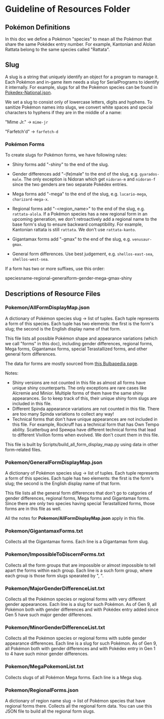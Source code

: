 # Guideline of Resources Folder

## Pokémon Definitions

In this doc we define a Pokémon "species" to mean all the Pokémon that share the same Pokédex entry number. For example, Kantonian and Alolan Rattata belong to the same species called "Rattata".

## Slug

A slug is a string that uniquely identify an object for a program to manage it. Each Pokémon and in-game item needs a slug for SerialPrograms to identify it internally.
For example, slugs for all the Pokémon species can be found in [Pokedex-National.json](Resources/Pokemon/Pokedex/Pokedex-National.json).

We set a slug to consist only of lowercase letters, digits and hyphens. To sanitize Pokémon names into slugs, we convert white spaces and special characters to hyphens if they are in the middle of a name:

"Mime Jr." -> `mime-jr`

"Farfetch'd" -> `farfetch-d`

### Pokémon Forms

To create slugs for Pokémon forms, we have following rules:

- Shiny forms add "-shiny" to the end of the slug.

- Gender differences add "-(fe)male" to the end of the slug, e.g. `gyarados-male`. The only exception is Nidoran which get `nidoran-m` and `nidoran-f` since the two genders are two separate Pokédex entries.

- Mega forms add "-mega" to the end of the slug, e.g. `lucario-mega`, `charizard-mega-x`.

- Regional forms add "-\<region_name\>" to the end of the slug, e.g. `rattata-alola`. If a Pokémon species has a new regional form in an upcoming generation, we don't retroactively add a regional name to the base form's slug to ensure backward comaptibility. For example, Kantonian rattata is still `rattata`. We don't use `rattata-kanto`.

- Gigantamax forms add "-gmax" to the end of the slug, e.g. `venusaur-gmax`.

- General form differences. Use best judgement, e.g. `shellos-east-sea`, `shellos-west-sea`.

If a form has two or more suffixes, use this order:

speciesname-regional-generalform-gender-mega-gmax-shiny


## Descriptions of Resource Files

### Pokemon/AllFormDisplayMap.json
A dictionary of Pokémon species slug -> list of tuples. Each tuple represents a form of this species. Each tuple has two elements: the first is the form's slug; the second is the English display name of that form.

This file lists all possible Pokémon shape and appearance variations (which we call "forms" in this doc), including gender differences, regional forms, Mega forms, Gigantamax forms, special Terastallized forms, and other general form differences.

The data for forms are mostly sourced from [this Bulbapedia page](https://bulbapedia.bulbagarden.net/wiki/List_of_Pok%C3%A9mon_with_form_differences).

Notes:
- Shiny versions are not counted in this file as almost all forms have unique shiny counterparts. The only exceptions are rare cases like Alcremie and Minior. Multiple forms of them have the same shiny appearances. So to keep track of this, their unique shiny form slugs are included in this file.
- Different Spinda appearance variations are not counted in this file. There are too many Spinda variations to collect any way!
- Technical forms that don't have unique appearances are not included in this file. For example, Rockruff has a technical form that has Own Tempo ability. Scatterbug and Spewpa have different technical forms that lead to different Vivillon forms when evolved. We don't count them in this file.

This file is built by Scripts/build_all_form_display_map.py using data in other form-related files.

### Pokemon/GeneralFormDisplayMap.json
A dictionary of Pokémon species slug -> list of tuples. Each tuple represents a form of this species. Each tuple has two elements: the first is the form's slug; the second is the English display name of that form.

This file lists all the general form differences that don't go to catgories of gender differences, regional forms, Mega forms and Gigantamax forms. Since there are only two species having special Terastallized forms, those forms are in this file as well.

All the notes for **Pokemon/AllFormDisplayMap.json** apply in this file.


### Pokemon/GigantamaxForms.txt
Collects all the Gigantamax forms. Each line is a Gigantamax form slug.

### Pokemon/ImpossibleToDiscernForms.txt
Collects all the form groups that are impossible or almost impossible to tell apart the forms within each group.
Each line is a such form group, where each group is those form slugs spearated by ", ".

### Pokemon/MajorGenderDifferenceList.txt
Collects all the Pokémon species or regional forms with very different gender appearances.
Each line is a slug for such Pokémon.
As of Gen 9, all Pokémon both with gender differences and with Pokédex entry added since Gen 5 have such major gender differences.

### Pokemon/MinorGenderDifferenceList.txt
Collects all the Pokémon species or regional forms with subtle gender appearance differences.
Each line is a slug for such Pokémon.
As of Gen 9, all Pokémon both with gender differences and with Pokédex entry in Gen 1 to 4 have such minor gender differences.

### Pokemon/MegaPokemonList.txt
Collects slugs of all Pokémon Mega forms. Each line is a Mega slug.

### Pokemon/RegionalForms.json
A dictionary of region name slug -> list of Pokémon species that have regional forms there.
Collects all the regional form data. You can use this JSON file to build all the regional form slugs.


